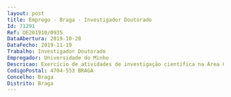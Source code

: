 ```yaml
--- 
layout: post
title: Emprego - Braga - Investigador Doutorado
Id: 71291
Ref: OE201910/0935
DataAbertura: 2019-10-28
DataFecho: 2019-11-19
Trabalho: Investigador Doutorado
Empregador: Universidade do Minho
Descricao: Exercício de atividades de investigação científica na Área Científica Subárea Científica  Biotecnologia Médica  Biotecnologia Relacionada à Saúde no âmbito do projeto “LactoCan  Explorando a interferência probiótica entre lactobacilos e Candida para potenciar o desenvolvimento de novas terapias antifúngicas”, Ref.ª PTDC BIA MIC 31515 2017, com vista ao desenvolvimento de atividades de investigação no Centro de Engenharia Biológica. Estas atividades incluem estudos microbiológicos e moleculares que visam compreender a interação entre espécies de Candida e lactobacilos.
CodigoPostal: 4704-553 BRAGA
Concelho: Braga
Distrito: Braga
--- 
```

